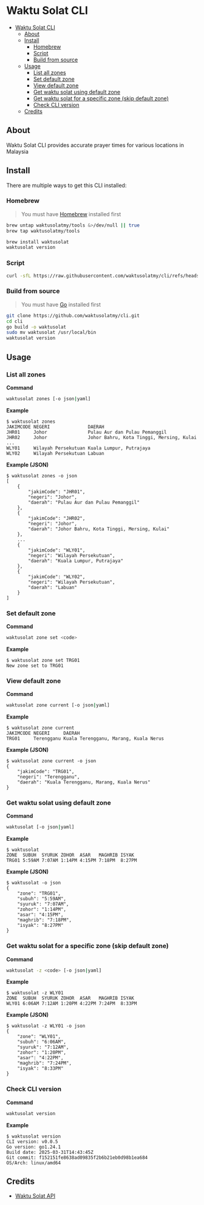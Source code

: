 # Waktu Solat CLI

- [Waktu Solat CLI](#waktu-solat-cli)
  - [About](#about)
  - [Install](#install)
    - [Homebrew](#homebrew)
    - [Script](#script)
    - [Build from source](#build-from-source)
  - [Usage](#usage)
    - [List all zones](#list-all-zones)
    - [Set default zone](#set-default-zone)
    - [View default zone](#view-default-zone)
    - [Get waktu solat using default zone](#get-waktu-solat-using-default-zone)
    - [Get waktu solat for a specific zone (skip default zone)](#get-waktu-solat-for-a-specific-zone-skip-default-zone)
    - [Check CLI version](#check-cli-version)
  - [Credits](#credits)

## About

Waktu Solat CLI provides accurate prayer times for various locations in Malaysia

## Install

There are multiple ways to get this CLI installed:

### Homebrew

> You must have [Homebrew](https://brew.sh) installed first

```sh
brew untap waktusolatmy/tools &>/dev/null || true
brew tap waktusolatmy/tools

brew install waktusolat
waktusolat version
```

### Script

```sh
curl -sfL https://raw.githubusercontent.com/waktusolatmy/cli/refs/heads/master/install.sh | sh
```

### Build from source

> You must have [Go](https://go.dev) installed first

```sh
git clone https://github.com/waktusolatmy/cli.git
cd cli
go build -o waktusolat
sudo mv waktusolat /usr/local/bin
waktusolat version
```

## Usage

### List all zones

**Command**

```sh
waktusolat zones [-o json|yaml]
```

**Example**

```
$ waktusolat zones
JAKIMCODE NEGERI              DAERAH
JHR01     Johor               Pulau Aur dan Pulau Pemanggil
JHR02     Johor               Johor Bahru, Kota Tinggi, Mersing, Kulai
...
WLY01     Wilayah Persekutuan Kuala Lumpur, Putrajaya
WLY02     Wilayah Persekutuan Labuan
```

**Example (JSON)**

```
$ waktusolat zones -o json   
[
    {
        "jakimCode": "JHR01",
        "negeri": "Johor",
        "daerah": "Pulau Aur dan Pulau Pemanggil"
    },
    {
        "jakimCode": "JHR02",
        "negeri": "Johor",
        "daerah": "Johor Bahru, Kota Tinggi, Mersing, Kulai"
    },
    ...
    {
        "jakimCode": "WLY01",
        "negeri": "Wilayah Persekutuan",
        "daerah": "Kuala Lumpur, Putrajaya"
    },
    {
        "jakimCode": "WLY02",
        "negeri": "Wilayah Persekutuan",
        "daerah": "Labuan"
    }
]
```

### Set default zone

**Command**

```sh
waktusolat zone set <code>
```

**Example**

```
$ waktusolat zone set TRG01
New zone set to TRG01
```

### View default zone

**Command**

```sh
waktusolat zone current [-o json|yaml]
```

**Example**

```
$ waktusolat zone current
JAKIMCODE NEGERI     DAERAH
TRG01     Terengganu Kuala Terengganu, Marang, Kuala Nerus
```

**Example (JSON)**

```
$ waktusolat zone current -o json     
{
    "jakimCode": "TRG01",
    "negeri": "Terengganu",
    "daerah": "Kuala Terengganu, Marang, Kuala Nerus"
}
```

### Get waktu solat using default zone

**Command**

```sh
waktusolat [-o json|yaml]
```

**Example**

```
$ waktusolat   
ZONE  SUBUH  SYURUK ZOHOR  ASAR   MAGHRIB ISYAK
TRG01 5:59AM 7:07AM 1:14PM 4:15PM 7:18PM  8:27PM
```

**Example (JSON)**

```
$ waktusolat -o json     
{
    "zone": "TRG01",
    "subuh": "5:59AM",
    "syuruk": "7:07AM",
    "zohor": "1:14PM",
    "asar": "4:15PM",
    "maghrib": "7:18PM",
    "isyak": "8:27PM"
}
```

### Get waktu solat for a specific zone (skip default zone)

**Command**

```sh
waktusolat -z <code> [-o json|yaml]
```

**Example**

```
$ waktusolat -z WLY01
ZONE  SUBUH  SYURUK ZOHOR  ASAR   MAGHRIB ISYAK
WLY01 6:06AM 7:12AM 1:20PM 4:22PM 7:24PM  8:33PM
```

**Example (JSON)**

```
$ waktusolat -z WLY01 -o json
{
    "zone": "WLY01",
    "subuh": "6:06AM",
    "syuruk": "7:12AM",
    "zohor": "1:20PM",
    "asar": "4:22PM",
    "maghrib": "7:24PM",
    "isyak": "8:33PM"
}
```

### Check CLI version

**Command**

```sh
waktusolat version
```

**Example**

```
$ waktusolat version     
CLI version: v0.0.5
Go version: go1.24.1
Build date: 2025-03-31T14:43:45Z
Git commit: f152151fe8638ad09835f2b6b21eb0d98b1ea684
OS/Arch: linux/amd64
```

## Credits

- [Waktu Solat API](https://api.waktusolat.app/docs)
